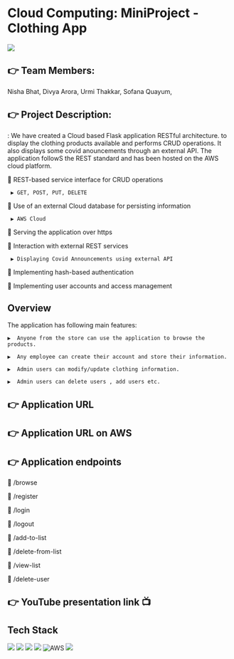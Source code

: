 # Cloud Computing: MiniProject - Clothing App

![](https://img.shields.io/github/languages/count/antra0497/Modalysis?color=orange&style=plastic)


## 👉  Team Members: 
 Nisha Bhat,
 Divya Arora,
 Urmi Thakkar,
 Sofana Quayum,


## 👉   Project Description:
:
We have created a Cloud based Flask application RESTful architecture. to display the clothing products available and performs CRUD operations. It also displays some covid anouncements through an external API. The application followS the REST standard and has been hosted on the AWS cloud platform.

🔵 REST-based service interface for CRUD operations 

     ▶️ GET, POST, PUT, DELETE
 
🔵 Use of an external Cloud database for persisting information

     ▶️ AWS Cloud 
     
🔵 Serving the application over https
 

🔵 Interaction with external REST services

     ▶️ Displaying Covid Announcements using external API
     

🔵 Implementing hash-based authentication

🔵 Implementing user accounts and access management

## Overview

The application has following main features:

    ▶️  Anyone from the store can use the application to browse the products.

    ▶️  Any employee can create their account and store their information.

    ▶️  Admin users can modify/update clothing information. 

    ▶️  Admin users can delete users , add users etc.
 

## 👉 Application URL



## 👉 Application URL on AWS



## 👉 Application endpoints


🔵  /browse

🔵  /register

🔵  /login

🔵  /logout

🔵  /add-to-list

🔵  /delete-from-list

🔵  /view-list

🔵  /delete-user



## 👉 YouTube presentation link 📺



## Tech Stack

![](https://img.shields.io/badge/Python-14354C?style=for-the-badge&logo=python&logoColor=white)
![](https://img.shields.io/badge/Flask-000000?style=for-the-badge&logo=flask&logoColor=white)
![](https://img.shields.io/badge/HTML5-E34F26?style=for-the-badge&logo=html5&logoColor=white)
![](https://img.shields.io/badge/GitHub-100000?style=for-the-badge&logo=github&logoColor=white)
![AWS](https://img.shields.io/badge/AWS-%23FF9900.svg?style=for-the-badge&logo=amazon-aws&logoColor=white)
![](https://img.shields.io/badge/Visual_Studio_Code-0078D4?style=for-the-badge&logo=visual%20studio%20code&logoColor=white)






